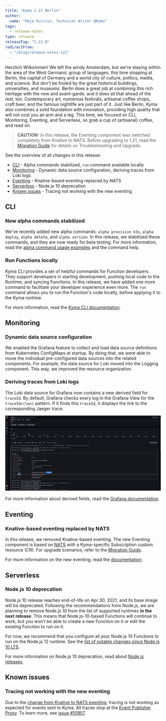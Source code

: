 ```yaml
---
title: "Kyma 1.21 Berlin"
author:
  name: "Maja Kurcius, Technical Writer @Kyma"
tags:
  - release-notes
type: release
releaseTag: "1.21.0"
redirectFrom:
  - "/blog/release-notes-121"
---
```


Herzlich Wilkommen! 
We left the windy Amsterdam, but we're staying within the area of the West Germanic group of languages, this time stopping at Berlin, the capital of Germany and a world city of culture, politics, media, and science. 
But don't be fooled by the great historical buildings, universities, and museums. 
Berlin does a great job at combining this rich heritage with the new and avant-garde, and it does all that ahead of the rest, too. 
Contemporary art, numerous festivals, artisanal coffee shops, craft beer, and the famous nightlife are just part of it. 
Just like Berlin, Kyma also combines a solid foundation with innovation, providing high quality that will not cost you an arm and a leg. 
This time, we focused on CLI, Monitoring, Eventing, and Serverless, so grab a cup of (artisanal) coffee, and read on.

<!-- overview -->

> **CAUTION:** In this release, the Eventing component was switched completely from Knative to NATS. Before upgrading to 1.21, read the [Migration Guide](https://github.com/kyma-project/kyma/blob/release-1.21/docs/migration-guides/1.20-1.21.md) for details on Troubleshooting and Upgrade.

See the overview of all changes in this release:

- [CLI](#cli) - Alpha commands stabilized, `run` command available locally
- [Monitoring](#monitoring) - Dynamic data source configuration, deriving traces from Loki logs
- [Eventing](#eventing) - Knative-based eventing replaced by NATS 
- [Serverless](#serverless) - Node.js 10 deprecation
- [Known issues](#known-issues) - Tracing not working with the new eventing

## CLI

### New alpha commands stabilized 

We've recently added new alpha commands: `alpha provision k3s`, `alpha deploy`, `alpha delete`, and  `alpha version`.
In this release, we stabilized these commands, and they are now ready for beta testing.
For more information, read the [alpha command usage examples](https://kyma-project.io/docs/1.21/cli/overview#details-kyma-cli-alpha-command-usage-examples) and the command help. 
 
### Run Functions locally 

Kyma CLI provides a set of helpful commands for Function developers.
They support developers in starting development, pushing local code to the Runtime, and syncing Functions.
In this release, we have added one more command to facilitate your developer experience even more.
The `run` command allows you to run the Function's code locally, before applying it to the Kyma runtime.

For more information, read the [Kyma CLI documentation](https://kyma-project.io/docs/1.21/cli/commands/#kyma-run-function-kyma-run-function). 

## Monitoring

### Dynamic data source configuration 

We enabled the Grafana feature to collect and load data source definitions from Kubernetes ConfigMaps at startup. 
By doing that, we were able to move the individual pre-configured data sources into the related components. For example, the data source for Loki moved into the Logging component. This way, we improved the resource organization. 

### Deriving traces from Loki logs 

The Loki data source for Grafana now contains a new derived field for `traceId`. 
By default, Grafana checks every log in the Grafana View for the `traceId=(\w+)` pattern. 
If it finds this `traceId`, it displays the link to the corresponding Jaeger trace.

![Logs with traceId](./logs-traceId.png)

For more information about derived fields, read the [Grafana documentation](https://grafana.com/docs/grafana/latest/datasources/loki/#derived-fields).

## Eventing

### Knative-based eventing replaced by NATS 

In this release, we removed Knative-based eventing. 
The new Eventing component is based on [NATS](https://github.com/nats-io/nats-server) with a Kyma-specific Subscription custom resource (CR). 
For upgrade scenarios, refer to the [Migration Guide](https://github.com/kyma-project/kyma/blob/release-1.21/docs/migration-guides/1.20-1.21.md).

For more information on the new eventing, read the [documentation](https://kyma-project.io/docs/1.21/components/eventing).

## Serverless 

### Node.js 10 deprecation

Node.js 10 release reaches end-of-life on Apr 30, 2021, and its base image will be deprecated.
Following the recommendations from Node.js, we are planning to remove Node.js 10 from the list of supported runtimes **in the next release**. 
This means that Node.js-10-based Functions will continue to work, but you won’t be able to create a new Function on it or edit the existing Function to run on it.

For now, we recommend that you configure all your Node.js 10 Functions to run on the Node.js 12 runtime. 
See the [list of notable changes since Node.js 10 LTS](https://nodejs.org/tr/blog/uncategorized/10-lts-to-12-lts/).

For more information on Node.js 10 deprecation, read about [Node.js releases](https://nodejs.org/en/about/releases/).

## Known issues

### Tracing not working with the new eventing

Due to the [change from Knative to NATS eventing](#knative-based-eventing-replaced-by-nats), tracing is not working as expected for events sent to Kyma. 
All traces stop at the [Event Publisher Proxy](https://github.com/kyma-project/kyma/tree/release-1.21/resources/eventing/charts/event-publisher-proxy).
To learn more, see [issue #10957](https://github.com/kyma-project/kyma/issues/10957). 